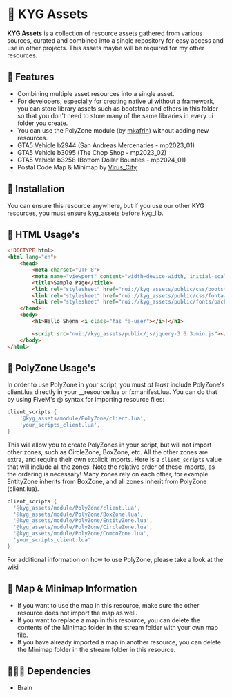 # 🦭 KYG Assets

**KYG Assets** is a collection of resource assets gathered from various sources, curated and combined into a single repository for easy access and use in other projects. This assets maybe will be required for my other resources.

## 🌴 Features

- Combining multiple asset resources into a single asset.
- For developers, especially for creating native ui without a framework, you can store library assets such as bootstrap and others in this folder so that you don't need to store many of the same libraries in every ui folder you create.
- You can use the PolyZone module (by [mkafrin](https://github.com/mkafrin/PolyZone)) without adding new resources.
- GTA5 Vehicle b2944 (San Andreas Mercenaries - mp2023_01)
- GTA5 Vehicle b3095 (The Chop Shop - mp2023_02)
- GTA5 Vehicle b3258 (Bottom Dollar Bounties - mp2024_01)
- Postal Code Map & Minimap by [Virus_City](https://forum.cfx.re/t/release-postal-code-map-minimap-new-improved-v1-3/147458)

## 🥥 Installation

You can ensure this resource anywhere, but if you use our other KYG resources, you must ensure kyg_assets before kyg_lib.

## 🦀 HTML Usage's
```html
<!DOCTYPE html>
<html lang="en">
    <head>
        <meta charset="UTF-8">
        <meta name="viewport" content="width=device-width, initial-scale=1.0">
        <title>Sample Page</title>
        <link rel="stylesheet" href="nui://kyg_assets/public/css/bootstrap.min.css">
        <link rel="stylesheet" href="nui://kyg_assets/public/css/fontawesome.min.css">
        <link rel="stylesheet" href="nui://kyg_assets/public/fonts/pack.css">
    </head>
    <body>
        <h1>Hello Shenn <i class="fas fa-user"></i>!</h1>

        <script src="nui://kyg_assets/public/js/jquery-3.6.3.min.js"></script>
    </body>
</html>
```

## 🦀 PolyZone Usage's

In order to use PolyZone in your script, you must _at least_ include PolyZone's client.lua directly in your __resource.lua or fxmanifest.lua. You can do that by using FiveM's @ syntax for importing resource files:

```lua
client_scripts {
    '@kyg_assets/module/PolyZone/client.lua',
    'your_scripts_client.lua',
}
```

This will allow you to create PolyZones in your script, but will not import other zones, such as CircleZone, BoxZone, etc. All the other zones are extra, and require their own explicit imports. Here is a `client_scripts` value that will include all the zones. Note the relative order of these imports, as the ordering is necessary! Many zones rely on each other, for example EntityZone inherits from BoxZone, and all zones inherit from PolyZone (client.lua).

```lua
client_scripts {
  '@kyg_assets/module/PolyZone/client.lua',
  '@kyg_assets/module/PolyZone/BoxZone.lua',
  '@kyg_assets/module/PolyZone/EntityZone.lua',
  '@kyg_assets/module/PolyZone/CircleZone.lua',
  '@kyg_assets/module/PolyZone/ComboZone.lua',
  'your_scripts_client.lua'
}
```

For additional information on how to use PolyZone, please take a look at the [wiki](https://github.com/mkafrin/PolyZone/wiki)

## 🦀 Map & Minimap Information

- If you want to use the map in this resource, make sure the other resource does not import the map as well.
- If you want to replace a map in this resource, you can delete the contents of the Minimap folder in the stream folder with your own map file.
- If you have already imported a map in another resource, you can delete the Minimap folder in the stream folder in this resource.

## 🏄🏻‍♀️ Dependencies

- Brain